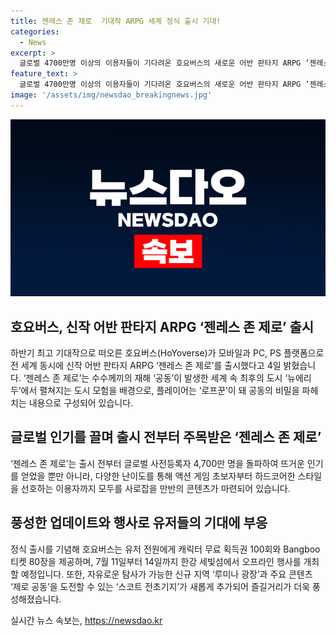 ```yaml
---
title: 젠레스 존 제로  기대작 ARPG 세계 정식 출시 기대!
categories:
  - News
excerpt: >
  글로벌 4700만명 이상의 이용자들이 기다려온 호요버스의 새로운 어반 판타지 ARPG ‘젠레스 존 제로’가 모바일과 PC, PS 플랫폼으로 동시 출시되었다. 게임은 수수께끼의 재해가 일어난 도시에서 펼쳐지는 모험을 다루며, 다양한 콘텐츠와 새로운 지역이 추가되어 기존 팬들과 초보자들을 끌어들일 것으로 기대된다. 또한, 게임 출시를 기념하여 오프라인 행사가 개최될 예정이며, 자세한 내용은 공식 홈페이지나 라운지를 통해 확인할 수 있다. 호요버스의 이번 신작은 이미 뜨거운 관심을 얻으며 기대감을 높이고 있다. (150자)
feature_text: >
  글로벌 4700만명 이상의 이용자들이 기다려온 호요버스의 새로운 어반 판타지 ARPG ‘젠레스 존 제로’가 모바일과 PC, PS 플랫폼으로 동시 출시되었다. 게임은 수수께끼의 재해가 일어난 도시에서 펼쳐지는 모험을 다루며, 다양한 콘텐츠와 새로운 지역이 추가되어 기존 팬들과 초보자들을 끌어들일 것으로 기대된다. 또한, 게임 출시를 기념하여 오프라인 행사가 개최될 예정이며, 자세한 내용은 공식 홈페이지나 라운지를 통해 확인할 수 있다. 호요버스의 이번 신작은 이미 뜨거운 관심을 얻으며 기대감을 높이고 있다. (150자)
image: '/assets/img/newsdao_breakingnews.jpg'
---
```


<p><img src="/assets/img/newsdao_breakingnews.jpg" alt="ranknews 속보" /></p>

<h2 data-ke-size="size26">호요버스, 신작 어반 판타지 ARPG ‘젠레스 존 제로’ 출시</h2>

<p data-ke-size="size16">하반기 최고 기대작으로 떠오른 호요버스(HoYoverse)가 모바일과 PC, PS 플랫폼으로 전 세계 동시에 신작 어반 판타지 ARPG ‘젠레스 존 제로’를 출시했다고 4일 밝혔습니다. ‘젠레스 존 제로’는 수수께끼의 재해 ‘공동’이 발생한 세계 속 최후의 도시 ‘뉴에리두’에서 펼쳐지는 도시 모험을 배경으로, 플레이어는 ‘로프꾼’이 돼 공동의 비밀을 파헤치는 내용으로 구성되어 있습니다.</p>

<h2 data-ke-size="size26">글로벌 인기를 끌며 출시 전부터 주목받은 ‘젠레스 존 제로’</h2>

<p data-ke-size="size16">‘젠레스 존 제로’는 출시 전부터 글로벌 사전등록자 4,700만 명을 돌파하여 뜨거운 인기를 얻었을 뿐만 아니라, 다양한 난이도를 통해 액션 게임 초보자부터 하드코어한 스타일을 선호하는 이용자까지 모두를 사로잡을 만반의 콘텐츠가 마련되어 있습니다.</p>

<h2 data-ke-size="size26">풍성한 업데이트와 행사로 유저들의 기대에 부응</h2>

<p data-ke-size="size16">정식 출시를 기념해 호요버스는 유저 전원에게 캐릭터 무료 획득권 100회와 Bangboo 티켓 80장을 제공하며, 7월 11일부터 14일까지 한강 세빛섬에서 오프라인 행사를 개최할 예정입니다. 또한, 자유로운 탐사가 가능한 신규 지역 ‘루미나 광장’과 주요 콘텐츠 ‘제로 공동’을 도전할 수 있는 ‘스코트 전초기지’가 새롭게 추가되어 즐길거리가 더욱 풍성해졌습니다.</p>
실시간 뉴스 속보는, <a href="https://newsdao.kr" rel="dofollow">https://newsdao.kr</a>


